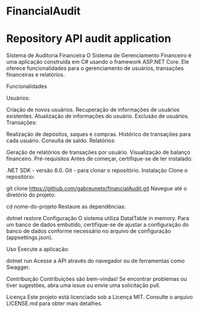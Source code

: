 # FinancialAudit
# Repository API audit application

Sistema de Auditoria Financeira
O Sistema de Gerenciamento Financeiro é uma aplicação construída em C# usando o framework ASP.NET Core. Ele oferece funcionalidades para o gerenciamento de usuários, transações financeiras e relatórios.

Funcionalidades

Usuários:

Criação de novos usuários.
Recuperação de informações de usuários existentes.
Atualização de informações do usuário.
Exclusão de usuários.
Transações:

Realização de depósitos, saques e compras.
Histórico de transações para cada usuário.
Consulta de saldo.
Relatórios:

Geração de relatórios de transações por usuário.
Visualização de balanço financeiro.
Pré-requisitos
Antes de começar, certifique-se de ter instalado:

.NET SDK - versão 8.0.
Git - para clonar o repositório.
Instalação
Clone o repositório:

git clone https://github.com/gabreuneto/financialAudit.git
Navegue até o diretório do projeto:

cd nome-do-projeto
Restaure as dependências:

dotnet restore
Configuração
O sistema utiliza DatatTable in memory. Para um banco de dados embutido, certifique-se de ajustar a configuração do banco de dados conforme necessário no arquivo de configuração (appsettings.json).

Uso
Execute a aplicação:

dotnet run
Acesse a API através do navegador ou de ferramentas como Swagger.

Contribuição
Contribuições são bem-vindas! Se encontrar problemas ou tiver sugestões, abra uma issue ou envie uma solicitação pull.

Licença
Este projeto está licenciado sob a Licença MIT. Consulte o arquivo LICENSE.md para obter mais detalhes.
